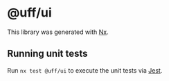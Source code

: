 # @uff/ui

This library was generated with [Nx](https://nx.dev).

## Running unit tests

Run `nx test @uff/ui` to execute the unit tests via [Jest](https://jestjs.io).
